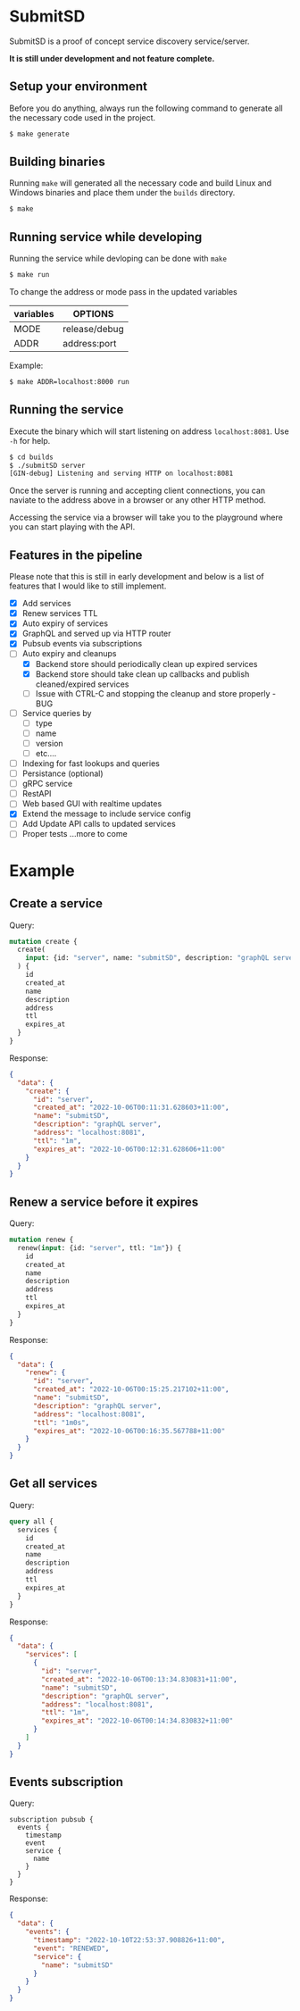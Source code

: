 # SubmitSD

SubmitSD is a proof of concept service discovery service/server.

**It is still under development and not feature complete.**

## Setup your environment

Before you do anything, always run the following command to generate all the necessary code used in the project.

```bash
$ make generate
```

## Building binaries

Running `make` will generated all the necessary code and build Linux and Windows binaries and place them under the `builds` directory.

```bash
$ make
```

## Running service while developing

Running the service while devloping can be done with `make`

```bash
$ make run
```

To change the address or mode pass in the updated variables

| variables | OPTIONS |
| --- | --- |
| MODE | release/debug |
| ADDR | address:port |

Example:

```bash
$ make ADDR=localhost:8000 run
```

## Running the service

Execute the binary which will start listening on address `localhost:8081`. Use `-h` for help.

```bash
$ cd builds
$ ./submitSD server
[GIN-debug] Listening and serving HTTP on localhost:8081
```

Once the server is running and accepting client connections, you can naviate to the address above in a browser or any other HTTP method.

Accessing the service via a browser will take you to the playground where you can start playing with the API.

## Features in the pipeline

Please note that this is still in early development and below is a list of features that I would like to still implement.

- [x] Add services
- [x] Renew services TTL
- [x] Auto expiry of services
- [x] GraphQL and served up via HTTP router  
- [x] Pubsub events via subscriptions
- [ ] Auto expiry and cleanups
  - [x] Backend store should periodically clean up expired services
  - [x] Backend store should take clean up callbacks and publish cleaned/expired services
  - [ ] Issue with CTRL-C and stopping the cleanup and store properly - BUG
- [ ] Service queries by
  - [ ] type
  - [ ] name
  - [ ] version
  - [ ] etc....
- [ ] Indexing for fast lookups and queries
- [ ] Persistance (optional)
- [ ] gRPC service
- [ ] RestAPI
- [ ] Web based GUI with realtime updates
- [x] Extend the message to include service config
- [ ] Add Update API calls to updated services
- [ ] Proper tests
...more to come

# Example

## Create a service

Query:

```graphql
mutation create {
  create(
    input: {id: "server", name: "submitSD", description: "graphQL server", version: "v0.0.0", address: "localhost:8081", ttl: "1m"}
  ) {
    id
    created_at
    name
    description
    address
    ttl
    expires_at
  }
}
```

Response:

```json
{
  "data": {
    "create": {
      "id": "server",
      "created_at": "2022-10-06T00:11:31.628603+11:00",
      "name": "submitSD",
      "description": "graphQL server",
      "address": "localhost:8081",
      "ttl": "1m",
      "expires_at": "2022-10-06T00:12:31.628606+11:00"
    }
  }
}
```

## Renew a service before it expires

Query:

```graphql
mutation renew {
  renew(input: {id: "server", ttl: "1m"}) {
    id
    created_at
    name
    description
    address
    ttl
    expires_at
  }
}
```

Response:

```json
{
  "data": {
    "renew": {
      "id": "server",
      "created_at": "2022-10-06T00:15:25.217102+11:00",
      "name": "submitSD",
      "description": "graphQL server",
      "address": "localhost:8081",
      "ttl": "1m0s",
      "expires_at": "2022-10-06T00:16:35.567788+11:00"
    }
  }
}
```

## Get all services

Query:

```graphql
query all {
  services {
    id
    created_at
    name
    description
    address
    ttl
    expires_at
  }
}
```

Response:

```json
{
  "data": {
    "services": [
      {
        "id": "server",
        "created_at": "2022-10-06T00:13:34.830831+11:00",
        "name": "submitSD",
        "description": "graphQL server",
        "address": "localhost:8081",
        "ttl": "1m",
        "expires_at": "2022-10-06T00:14:34.830832+11:00"
      }
    ]
  }
}
```

## Events subscription

Query:

```grapql
subscription pubsub {
  events {
    timestamp
    event
    service {
      name
    }
  }
}
```

Response:

```json
{
  "data": {
    "events": {
      "timestamp": "2022-10-10T22:53:37.908826+11:00",
      "event": "RENEWED",
      "service": {
        "name": "submitSD"
      }
    }
  }
}
```